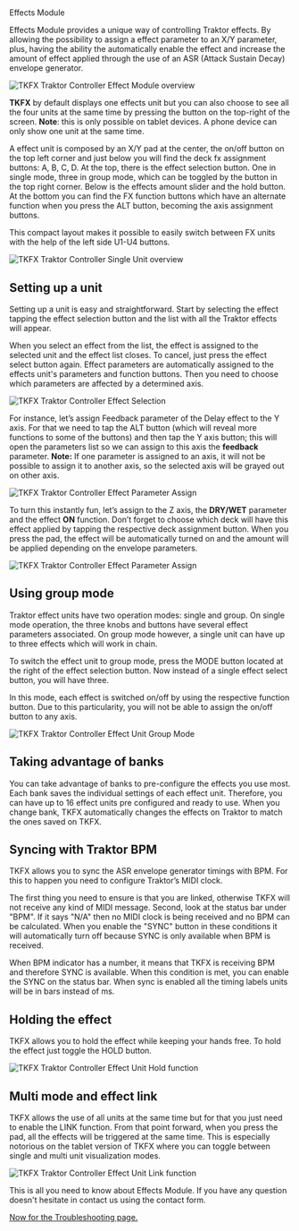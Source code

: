 #
Effects Module

Effects Module provides a unique way of controlling Traktor effects. By allowing the possibility to assign a effect parameter to an X/Y parameter, plus, having the ability the automatically enable the effect and increase the amount of effect applied through the use of an ASR (Attack Sustain Decay) envelope generator.

![TKFX Traktor Controller Effect Module overview](https://www.imaginando.pt/images/products/tkfx/help/tkfx_effects_module_overview.png)

**TKFX** by default displays one effects unit but you can also choose to see all the four units at the same time by pressing the button on the top-right of the screen.
**Note**: this is only possible on tablet devices. A phone device can only show one unit at the same time.

A effect unit is composed by an X/Y pad at the center, the on/off button on the top left corner and just below you will find the deck fx assignment buttons: A, B, C, D. At the top, there is the effect selection button. One in single mode, three in group mode, which can be toggled by the button in the top right corner. Below is the effects amount slider and the hold button. At the bottom you can find the FX function buttons which have an alternate function when you press the ALT button, becoming the axis assignment buttons.

This compact layout makes it possible to easily switch between FX units with the help of the left side U1-U4 buttons.

![TKFX Traktor Controller Single Unit overview](https://www.imaginando.pt/images/products/tkfx/help/tkfx_effects_module_single_unit.png)

## Setting up a unit

Setting up a unit is easy and straightforward. Start by selecting the effect tapping the effect selection button and the list with all the Traktor effects will appear.

When you select an effect from the list, the effect is assigned to the selected unit and the effect list closes. To cancel, just press the effect select button again. Effect parameters are automatically assigned to the effects unit's parameters and function buttons. Then you need to choose which parameters are affected by a determined axis.

![TKFX Traktor Controller Effect Selection](https://www.imaginando.pt/images/products/tkfx/help/tkfx_traktor_controller_effect_selection.png)

For instance, let’s assign Feedback parameter of the Delay effect to the Y axis. For that we need to tap the ALT button (which will reveal more functions to some of the buttons) and then tap the Y axis button; this will open the parameters list so we can assign to this axis the **feedback** parameter.
**Note:** If one parameter is assigned to an axis, it will not be possible to assign it to another axis, so the selected axis will be grayed out on other axis.

![TKFX Traktor Controller Effect Parameter Assign](https://www.imaginando.pt/images/products/tkfx/help/tkfx_traktor_controller_effect_parameter_assign.png)

To turn this instantly fun, let’s assign to the Z axis, the **DRY/WET** parameter and the effect **ON** function. Don’t forget to choose which deck will have this effect applied by tapping the respective deck assignment button. When you press the pad, the effect will be automatically turned on and the amount will be applied depending on the envelope parameters.

![TKFX Traktor Controller Effect Parameter Assign](https://www.imaginando.pt/images/products/tkfx/help/tkfx_traktor_controller_effect_parameter_assign_1.png)

## Using group mode

Traktor effect units have two operation modes: single and group. On single mode operation, the three knobs and buttons have several effect parameters associated. On group mode however, a single unit can have up to three effects which will work in chain.

To switch the effect unit to group mode, press the MODE button located at the right of the effect selection button. Now instead of a single effect select button, you will have three.

In this mode, each effect is switched on/off by using the respective function button. Due to this particularity, you will not be able to assign the on/off button to any axis.

![TKFX Traktor Controller Effect Unit Group Mode](https://www.imaginando.pt/images/products/tkfx/help/tkfx_traktor_controller_effect_unit_group_mode.png)

## Taking advantage of banks

You can take advantage of banks to pre-configure the effects you use most. Each bank saves the individual settings of each effect unit. Therefore, you can have up to 16 effect units pre configured and ready to use. When you change bank, TKFX automatically changes the effects on Traktor to match the ones saved on TKFX.

## Syncing with Traktor BPM

TKFX allows you to sync the ASR envelope generator timings with BPM. For this to happen you need to configure Traktor’s MIDI clock.

The first thing you need to ensure is that you are linked, otherwise TKFX will not receive any kind of MIDI message. Second, look at the status bar under "BPM". If it says "N/A" then no MIDI clock is being received and no BPM can be calculated. When you enable the "SYNC" button in these conditions it will automatically turn off because SYNC is only available when BPM is received.

When BPM indicator has a number, it means that TKFX is receiving BPM and therefore SYNC is available. When this condition is met, you can enable the SYNC on the status bar. When sync is enabled all the timing labels units will be in bars instead of ms.

## Holding the effect

TKFX allows you to hold the effect while keeping your hands free. To hold the effect just toggle the HOLD button.

![TKFX Traktor Controller Effect Unit Hold function](https://www.imaginando.pt/images/products/tkfx/help/tkfx_traktor_controller_effect_unit_hold_function.png)

## Multi mode and effect link
TKFX allows the use of all units at the same time but for that you just need to enable the LINK function. From that point forward, when you press the pad, all the effects will be triggered at the same time. This is especially notorious on the tablet version of TKFX where you can toggle between single and multi unit visualization modes.

![TKFX Traktor Controller Effect Unit Link function](https://www.imaginando.pt/images/products/tkfx/help/tkfx_traktor_controller_effect_unit_link_function.png)

This is all you need to know about Effects Module. If you have any question doesn't hesitate in contact us using the contact form.

[Now for the Troubleshooting page.](https://www.imaginando.pt/products/tkfx/help/troubleshooting)